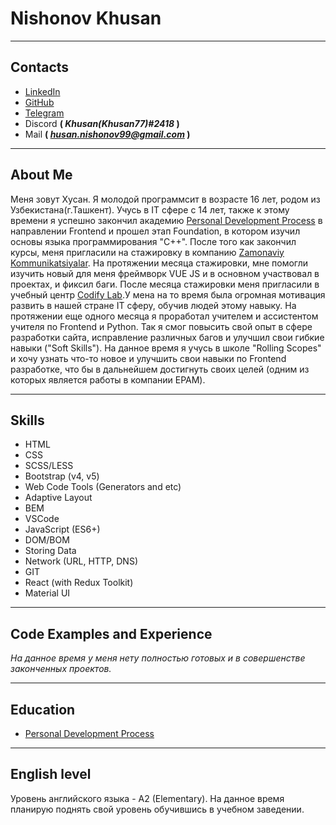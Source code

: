# Nishonov Khusan
***
## Contacts
* [LinkedIn](https://www.linkedin.com/in/khusan-nishonov-a27699238/ "linkedin")
* [GitHub](https://github.com/khusan77 "github")
* [Telegram](https://t.me/husan_ns "telegram")
* Discord **( *Khusan(Khusan77)#2418* )**
* Mail **( *husan.nishonov99@gmail.com* )**
***
## About Me
Меня зовут Хусан. Я молодой программсит в возрасте 16 лет, родом из Узбекистана(г.Ташкент). Учусь в IT сфере с 14 лет, также к этому времени я успешно закончил академию [Personal Development Process](https://online.pdp.uz/ "PDP") в направлении Frontend и прошел этап Foundation, в котором изучил основы языка программирования "C++". После того как закончил курсы, меня пригласили на стажировку в компанию [Zamonaviy Kommunikatsiyalar](https://zk.uz/ "ZK"). На протяжении месяца стажировки, мне помогли изучить новый для меня фреймворк VUE JS и в основном участвовал в проектах, и фиксил баги. После месяца стажировки меня пригласили в учебный центр [Codify Lab](https://zk.uz/ "Codify").У мена на то время была огромная мотивация развить в нашей стране IT сферу, обучив людей этому навыку. На протяжении еще одного месяца я проработал учителем и ассистентом учителя по Frontend и Python. Так я смог повысить свой опыт в сфере разработки сайта, исправление различных багов и улучшил свои гибкие навыки ("Soft Skills"). На данное время я учусь в школе "Rolling Scopes" и хочу узнать что-то новое и улучшить свои навыки по Frontend разработке, что бы в дальнейшем достигнуть своих целей (одним из которых является работы в компании EPAM).
***
## Skills
* HTML
* CSS
* SCSS/LESS
* Bootstrap (v4, v5)
* Web Code Tools (Generators and etc)
* Adaptive Layout
* BEM
* VSCode
* JavaScript (ES6+)
* DOM/BOM
* Storing Data
* Network (URL, HTTP, DNS)
* GIT
* React (with Redux Toolkit)
* Material UI
***
## Code Examples and Experience
*На данное время у меня нету полностью готовых и в совершенстве законченных проектов.*
***
## Education
* [Personal Development Process](https://online.pdp.uz/ "PDP")
***
## English level
Уровень английского языка - A2 (Elementary). На данное время планирую поднять свой уровень обучившись в учебном заведении.